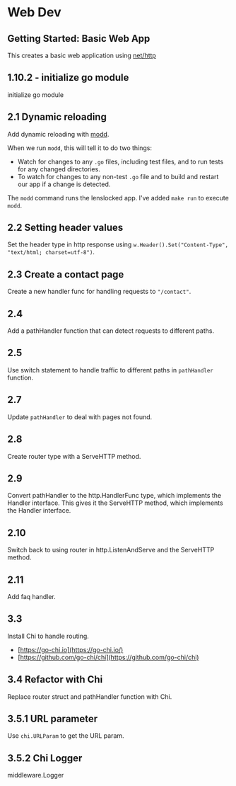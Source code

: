 # Web Dev

## Getting Started: Basic Web App

This creates a basic web application using [net/http](https://pkg.go.dev/net/http?utm_source=gopls)

## 1.10.2 - initialize go module

initialize go module

## 2.1 Dynamic reloading

Add dynamic reloading with [modd](https://github.com/cortesi/modd).

When we run `modd`, this will tell it to do two things:

- Watch for changes to any `.go` files, including test files, and to run tests for any changed directories.
- To watch for changes to any non-test `.go` file and to build and restart our app if a change is detected.

The `modd` command runs the lenslocked app. I've added `make run` to execute `modd`.

## 2.2 Setting header values

Set the header type in http response using `w.Header().Set("Content-Type", "text/html; charset=utf-8")`.

## 2.3 Create a contact page

Create a new handler func for handling requests to `"/contact"`.

## 2.4

Add a pathHandler function that can detect requests to different paths.

## 2.5

Use switch statement to handle traffic to different paths in `pathHandler` function.

## 2.7

Update `pathHandler` to deal with pages not found.

## 2.8

Create router type with a ServeHTTP method.

## 2.9

Convert pathHandler to the http.HandlerFunc type, which implements the Handler interface. This gives it the ServeHTTP method, which implements the Handler interface.

## 2.10

Switch back to using router in http.ListenAndServe and the ServeHTTP method.

## 2.11

Add faq handler.

## 3.3

Install Chi to handle routing.

- [https://go-chi.io](https://go-chi.io/)
- [https://github.com/go-chi/chi](https://github.com/go-chi/chi)

## 3.4 Refactor with Chi

Replace router struct and pathHandler function with Chi.

## 3.5.1 URL parameter

Use `chi.URLParam` to get the URL param.

## 3.5.2 Chi Logger

middleware.Logger
